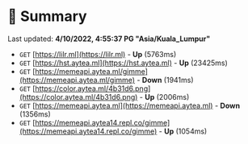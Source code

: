 # 📖 Summary
Last updated: **4/10/2022, 4:55:37 PG "Asia/Kuala_Lumpur"**

- `GET` [https://lilr.ml](https://lilr.ml) - **Up** (5763ms)
- `GET` [https://hst.aytea.ml](https://hst.aytea.ml) - **Up** (23425ms)
- `GET` [https://memeapi.aytea.ml/gimme](https://memeapi.aytea.ml/gimme) - **Down** (1941ms)
- `GET` [https://color.aytea.ml/4b31d6.png](https://color.aytea.ml/4b31d6.png) - **Up** (2006ms)
- `GET` [https://memeapi.aytea.ml](https://memeapi.aytea.ml) - **Down** (1356ms)
- `GET` [https://memeapi.aytea14.repl.co/gimme](https://memeapi.aytea14.repl.co/gimme) - **Up** (1054ms)
